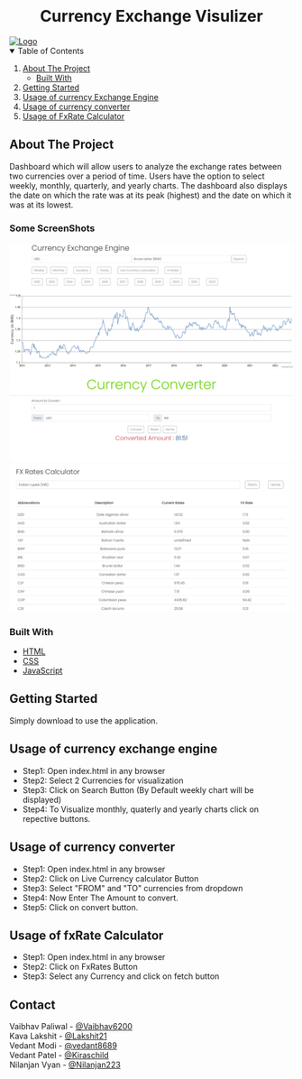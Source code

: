 
<!--
*** If you have a suggestion
*** that would make this better, please fork the repo and create a pull request
*** or simply open an issue with the tag "enhancement".
*** Thanks again! Now go create something AMAZING! :D
-->


<br />
<p align="center">

  <h1 align="center">Currency Exchange Visulizer</h1>
  <a href="">
  <img src="https://raw.githubusercontent.com/Vaibhav6200/NU-Team-6/master/images/logo.ico?token=GHSAT0AAAAAABXFXCJFUHFIEWNMQYSXS72UYZSY5SQ" alt="Logo" width="160" height="80">
  </a>

<!-- ![Project Logo](https://raw.githubusercontent.com/Vaibhav6200/NU-Team-6/master/images/logo.ico?token=GHSAT0AAAAAABXFXCJFUHFIEWNMQYSXS72UYZSY5SQ) -->

<!-- TABLE OF CONTENTS -->
<details open="open">
  <summary>Table of Contents</summary>
  <ol>
    <li>
      <a href="#about-the-project">About The Project</a>
      <ul>
        <li><a href="#built-with">Built With</a></li>
      </ul>
    </li>
    <li>
      <a href="#getting-started">Getting Started</a>
    </li>
    <li><a href="#Usage-of-currency-exchange-engine">Usage of currency Exchange Engine</a></li>
    <li><a href="#Usage-of-currency-exchange-engine">Usage of currency converter</a></li>
    <li><a href="#Usage-of-currency-exchange-engine">Usage of FxRate Calculator</a></li>
  </ol>
</details>



<!-- ABOUT THE PROJECT -->
## About The Project

Dashboard which will allow users to analyze the exchange rates between two currencies
over a period of time.
Users have the option to select weekly, monthly, quarterly, and yearly charts.
The dashboard also displays the date on which the rate was at its peak (highest) and
the date on which it was at its lowest.

### Some ScreenShots
![](images/img1.png)
![](images/img2.png)
![](images/img3.png)


### Built With


* [HTML](https://www.w3schools.com/html/)
* [CSS](https://www.w3schools.com/css/)
* [JavaScript](https://www.w3schools.com/js/)



<!-- GETTING STARTED -->
## Getting Started

Simply download to use the application.


<!-- USAGE EXAMPLES -->
## Usage of currency exchange engine
  <ul>
    <li>Step1: Open index.html in any browser</li>
    <li>Step2: Select 2 Currencies for visualization </li>
  <li>Step3: Click on Search Button (By Default weekly chart will be displayed) </li>
  <li>Step4: To Visualize monthly, quaterly and yearly charts click on repective buttons. </li>
</ul>


## Usage of currency converter
<ul>
  <li>Step1: Open index.html in any browser </li>
  <li>Step2: Click on Live Currency calculator Button </li>
  <li>Step3: Select "FROM" and "TO" currencies from dropdown </li>
  <li>Step4: Now Enter The Amount to convert. </li>
  <li>Step5: Click on convert button. </li>
</ul>


## Usage of fxRate Calculator
<ul>
  <li>Step1: Open index.html in any browser </li>
  <li>Step2: Click on FxRates Button </li>
  <li>Step3: Select any Currency and click on fetch button </li>
</ul>

## Contact
Vaibhav Paliwal - [@Vaibhav6200](https://github.com/Vaibhav6200) <br>
Kava Lakshit    - [@Lakshit21](https://github.com/Lakshit21) <br>
Vedant Modi     - [@vedant8689](https://github.com/vedant8689) <br>
Vedant Patel    - [@Kiraschild](https://github.com/Kiraschild) <br>
Nilanjan Vyan   - [@Nilanjan223](https://github.com/Nilanjan223) <br>
